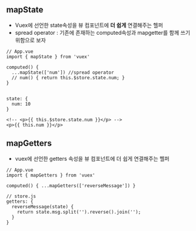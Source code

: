 ## mapState
- Vuex에 선언한 state속성을 뷰 컴포넌트에 **더 쉽게** 연결해주는 헬퍼  
- spread operator : 기존에 존재하는 computed속성과 mapgetter를 함께 쓰기 위함으로 보자  
   
```
// App.vue
import { mapState } from 'vuex'

computed() {
  ...mapState(['num']) //spread operator
  // num() { return this.$store.state.num; }
}


state: {
  num: 10
}
```

```
<!-- <p>{{ this.$store.state.num }}</p> -->
<p>{{ this.num }}</p>
```

## mapGetters
- vuex에 선언한 getters 속성을 뷰 컴포넌트에 더 쉽게 연결해주는 헬퍼  
    
```
// App.vue
import { mapGetters } from 'vuex'

computed() { ...mapGetters(['reverseMessage']) }

// store.js
getters: {
  reverseMessage(state) {
    return state.msg.split('').reverse().join('');
  }
}
```

